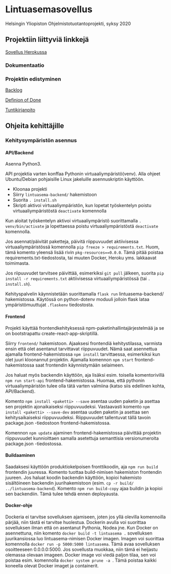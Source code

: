 # Lintuasemasovellus

Helsingin Yliopiston Ohjelmistotuotantoprojekti, syksy 2020

## Projektiin liittyviä linkkejä

[Sovellus Herokussa](https://lintuasemasovellus.herokuapp.com/)

### Dokumentaatio

### Projektin edistyminen

[Backlog](https://github.com/Lintuasemasovellus/lintuasemasovellus/projects/1)

[Definion of Done](https://github.com/Lintuasemasovellus/lintuasemasovellus/blob/master/documentation/definitionOfDone.md)

[Tuntikirjanpito](https://docs.google.com/spreadsheets/d/1V68aoQnG-gI77wLIuzaikG_-l8oi5lEpZsDesqOSz5o/edit?usp=sharing)

## Ohjeita kehittäjille

### Kehitysympäristön asennus

#### API/Backend

Asenna Python3.

API projektia varten konffaa Pythonin virtuaaliympäristö(venv). Alla ohjeet Ubuntu/Debian pohjaisille Linux jakeluille asennuskriptin käyttöön.

* Kloonaa projekti
* Siirry `lintuasema-backend/` hakemistoon
* Suorita `. install.sh`
* Skripti aktivoi virtuaaliympäristön, kun lopetat työskentelyn poistu virtuaaliympäristöstä `deactivate` komennolla

Kun aloitat työskentelyn aktivoi virtuaaliympäristö suorittamalla `. venv/bin/activate` ja lopettaessa poistu virtuaaliympäristöstä `deactivate` komennolla.

Jos asennat/päivität paketteja, päivitä riippuvuudet aktiivisessa virtuaaliympäristössä komennolla `pip freeze > requirements.txt`. Huom, tämä komento yleensä lisää rivin `pkg-resources==0.0.0`. Tämä pitää poistaa requirements.txt-tiedostosta, tai muuten Docker, Heroku yms. lakkaavat toimimasta.

Jos riipuuvudet tarvitsee päivittää, esimerkiksi `git pull` jälkeen, suorita `pip install -r requirements.txt` aktiivisessa virtuaaliympäristössä (tai `. install.sh`).

Kehityspalvelin käynnistetään suorittamalla `flask run` lintuasema-backend/ hakemistossa. Käytössä on python-dotenv moduuli jolloin flask lataa ympäristömuuttujat `.flaskenv` tiedostosta.

#### Frontend

Projekti käyttää frontendkehityksessä npm-paketinhallintajärjestelmää ja se on bootstrapattu create-react-app-skriptillä.

Siirry `frontend/` hakemistoon. Ajaaksesi frontendiä kehitystilassa, varmista ensin että olet asentanut tarvittavat riippuvuudet. Nämä saat asennettua ajamalla frontend-hakemistossa `npm install` tarvittaessa, esimerkiksi kun olet juuri kloonannut projektin. Ajamalla komennon `npm start` frontend-hakemistossa saat frontendin käynnistymään selaimeen. 

Jos haluat myös backendin käyttöön, aja lisäksi esim. toisella komentorivillä `npm run start-api` frontend-hakemistossa. Huomaa, että pythonin virtuaaliympäristön tulee olla tätä varten valmiina (katso siis edellinen kohta, API/Backend). 

Komento `npm install <paketti> --save` asentaa uuden paketin ja asettaa sen projektin ajonaikaiseksi riippuvuudeksi. Vastaavasti komento `npm install <paketti> --save-dev` asentaa uuden paketin ja asettaa sen kehitysaikaiseksi riippuvuudeksi. Riippuvuudet tallentuvat tällä tavoin package.json -tiedostoon frontend-hakemistossa. 

Komennon `npm update` ajaminen frontend-hakemistossa päivittää projektin riippuvuudet kunnioittaen samalla asetettuja semanttisia versionumeroita package.json -tiedostossa. 

#### Buildaaminen

Saadaksesi käyttöön produktiokelpoisen fronttikoodin, aja `npm run build` frontendin juuressa. Komento tuottaa build-nimisen hakemiston frontendin juureen. Jos haluat koodin backendin käyttöön, kopioi hakemisto sisältöineen backendin juurihakemistoon (esim. `cp -r build/ ../lintuasema-backend`). Komento `npm run build-copy` ajaa buildin ja kopioi sen backendiin. Tämä tulee tehdä ennen deployausta. 

#### Docker-ohje
Dockeria ei tarvitse sovelluksen ajamiseen, joten jos yllä olevilla komennoilla pärjää, niin tästä ei tarvitse huolestua. Dockerin avulla voi suorittaa sovelluksen ilman että on asentanut Pythonia, Nodea jne. Kun Docker on asennettuna, niin komento `docker build -t lintuasema .` sovelluksen juurikansiossa luo lintuasema-nimisen Docker imagen. Imagen voi suorittaa komennolla `docker run -p 5000:5000 lintuasema`. Tämä avaa sovelluksen osoitteeseen 0.0.0.0:5000. Jos sovellusta muokkaa, niin tämä ei heijastu olemassa olevaan imageen. Docker image voi viedä paljon tilaa, sen voi poistaa esim. komennolla `docker system prune -a
`. Tämä poistaa kaikki koneella olevat Docker imaget ja containerit.




